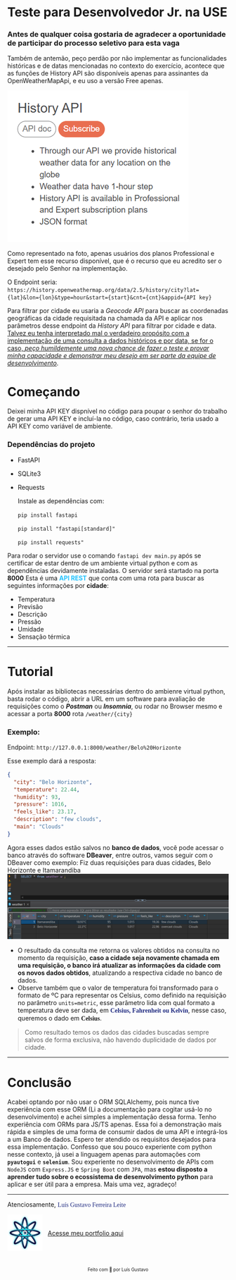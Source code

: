 # Teste para Desenvolvedor Jr. na USE

### Antes de qualquer coisa gostaria de agradecer a oportunidade de participar do processo seletivo para esta vaga

Também de antemão, peço perdão por não implementar as funcionalidades históricas e de datas mencionadas no contexto do exercício, acontece que as funções de History API são disponíveis apenas para assinantes da OpenWeatherMapApi, e eu uso a versão Free apenas.

![alt text](history.png)

Como representado na foto, apenas usuários dos planos Professional e Expert tem esse recurso disponível, que é o recurso que eu acredito ser o desejado pelo Senhor na implementação.

O Endpoint seria: `https://history.openweathermap.org/data/2.5/history/city?lat={lat}&lon={lon}&type=hour&start={start}&cnt={cnt}&appid={API key}`

Para filtrar por cidade eu usaria a _Geocode API_ para buscar as coordenadas geográficas da cidade requisitada na chamada da API e aplicar nos parâmetros desse endpoint da _History API_ para filtrar por cidade e data. <u>Talvez eu tenha interpretado mal o verdadeiro propósito com a implementação de uma consulta a dados históricos e por data, se for o caso, _peço humildemente uma nova chance de fazer o teste e provar minha capacidade e demonstrar meu desejo em ser parte da equipe de desenvolvimento_</u>.

# Começando

Deixei minha API KEY dispnível no código para poupar o senhor do trabalho de gerar uma API KEY e incluí-la no código, caso contrário, teria usado a API KEY como variável de ambiente.

### Dependências do projeto

- FastAPI
- SQLite3
- Requests

  Instale as dependências com:
  
  `pip install fastapi`

  `pip install "fastapi[standard]"`

  `pip install requests"`

Para rodar o servidor use o comando `fastapi dev main.py` após se certificar de estar dentro de um ambiente virtual python e com as dependências devidamente instaladas. O servidor será startado na porta **8000**
Esta é uma <span style="color:#22c3ff;font-weight:bold">API REST</span> que conta com uma rota para buscar as seguintes informações por **cidade**:

- Temperatura
- Previsão
- Descrição
- Pressão
- Umidade
- Sensação térmica

---

# Tutorial

Após instalar as bibliotecas necessárias dentro do ambienre virtual python, basta rodar o código, abrir a URL em um software para avaliação de requisições como o **_Postman_** ou **_Insomnia_**, ou rodar no Browser mesmo e acessar a porta **8000** rota `/weather/{city}`

### Exemplo:

Endpoint: `http://127.0.0.1:8000/weather/Belo%20Horizonte`

Esse exemplo dará a resposta:

```JSON
{
  "city": "Belo Horizonte",
  "temperature": 22.44,
  "humidity": 93,
  "pressure": 1016,
  "feels_like": 23.17,
  "description": "few clouds",
  "main": "Clouds"
}
```

Agora esses dados estão salvos no **banco de dados**, você pode acessar o banco através do software **DBeaver**, entre outros, vamos seguir com o DBeaver como exemplo:
Fiz duas requisições para duas cidades, Belo Horizonte e Itamarandiba
![Imagem da consulta no banco](image.png)

- O resultado da consulta me retorna os valores obtidos na consulta no momento da requisição, **caso a cidade seja novamente chamada em uma requisição, o banco irá atualizar as informações da cidade com os novos dados obtidos**, atualizando a respectiva cidade no banco de dados.
- Observe também que o valor de temperatura foi transformado para o formato de ºC para representar os Celsius, como definido na requisição no parâmetro `units=metric`, esse parâmetro lida com qual formato a temperatura deve ser dada, em <span style="color:#1f2a80;font-weight:600;font-family:Mono">Celsius, Fahrenheit ou Kelvin</span>, nesse caso, queremos o dado em <span style="font-family:Mono;font-weight:600">Celsius</span>.

> Como resultado temos os dados das cidades buscadas sempre salvos de forma exclusiva, não havendo duplicidade de dados por cidade.

---

# Conclusão

Acabei optando por não usar o ORM SQLAlchemy, pois nunca tive experiência com esse ORM (Li a documentação para cogitar usá-lo no desenvolvimento) e achei simples a implementação dessa forma. Tenho experiência com ORMs para JS/TS apenas.
Essa foi a demonstração mais rápida e simples de uma forma de consumir dados de uma API e integrá-los a um Banco de dados. Espero ter atendido os requisitos desejados para essa implementação. Confesso que sou pouco experiente com python nesse contexto, já usei a linguagem apenas para automações com **`pyautogui`** e **`selenium`**. Sou experiente no desenvolvimento de APIs com `NodeJS` com `Express.JS` e `Spring Boot` com `JPA`, mas **estou disposto a aprender tudo sobre o ecossistema de desenvolvimento python** para aplicar e ser útil para a empresa.
Mais uma vez, agradeço!

---

Atenciosamente,
<span style="font-family:Verdana;color:#1f2a80">Luís Gustavo Ferreira Leite</span>

<div style="display:flex; justify-content:start; align-items:center;gap:12px">
<img src="atomic.png" width=80>
<a href="https://dev-atomic-portfolio.vercel.app" target="_blank">Acesse meu portfolio aqui</a>
</div>

<p style="text-align:center;font-size:10px;margin-top:36px;">Feito com 💖 por Luís Gustavo</p>
